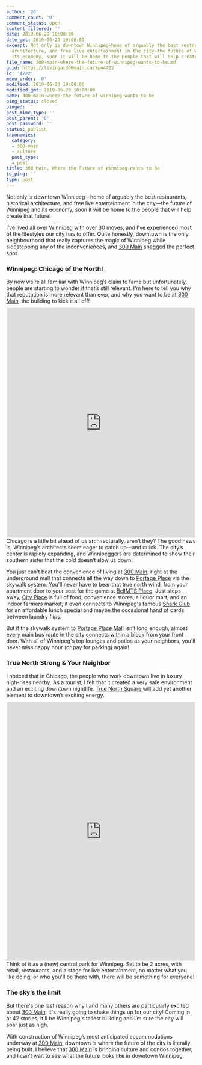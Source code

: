 ```yaml
---
author: '20'
comment_count: '0'
comment_status: open
content_filtered: ''
date: 2019-06-20 10:00:00
date_gmt: 2019-06-20 10:00:00
excerpt: Not only is downtown Winnipeg—home of arguably the best restaurants, historical
  architecture, and free live entertainment in the city—the future of Winnipeg and
  its economy, soon it will be home to the people that will help create that future!
file_name: 300-main-where-the-future-of-winnipeg-wants-to-be.md
guid: https://livingat300main.ca/?p=4722
id: '4722'
menu_order: '0'
modified: 2019-06-20 10:00:00
modified_gmt: 2019-06-20 10:00:00
name: 300-main-where-the-future-of-winnipeg-wants-to-be
ping_status: closed
pinged: ''
post_mime_type: ''
post_parent: '0'
post_password: ''
status: publish
taxonomies:
  category:
  - 300-main
  - culture
  post_type:
  - post
title: 300 Main, Where the Future of Winnipeg Wants to Be
to_ping: ''
type: post
---
```

Not only is downtown Winnipeg—home of arguably the best restaurants, historical architecture, and free live entertainment in the city—the future of Winnipeg and its economy, soon it will be home to the people that will help create that future!

I’ve lived all over Winnipeg with over 30 moves, and I've experienced most of the lifestyles our city has to offer. Quite honestly, downtown is the only neighbourhood that really captures the magic of Winnipeg while sidestepping any of the inconveniences, and <a href="https://300main.ca/">300 Main</a> snagged the perfect spot.
<h3>Winnipeg: Chicago of the North!</h3>
By now we’re all familiar with Winnipeg’s claim to fame but unfortunately, people are starting to wonder if that’s still relevant. I'm here to tell you why that reputation is more relevant than ever, and why you want to be at <a href="https://300main.ca/">300 Main</a>, the building to kick it all off!

<center><iframe style="border: none; margin: 10px 0 0 0; overflow: hidden;" src="https://www.facebook.com/plugins/post.php?href=https%3A%2F%2Fwww.facebook.com%2F300MainWinnipeg%2Fposts%2F1415526985256497&amp;width=500" width="500" height="611" frameborder="0" scrolling="no"></iframe></center>Chicago is a little bit ahead of us architecturally, aren’t they? The good news is, Winnipeg’s architects seem eager to catch up—and quick. The city’s center is rapidly expanding, and Winnipeggers are determined to show their southern sister that the cold doesn’t slow us down!

You just can't beat the convenience of living at <a href="https://300main.ca/">300 Main</a>, right at the underground mall that connects all the way down to <a href="https://portageplace.ca/">Portage Place</a> via the skywalk system. You’ll never have to bear that true north wind, from your apartment door to your seat for the game at <a href="https://www.bellmtsplace.ca/">BellMTS Place</a>. Just steps away, <a href="https://www.cityplacewinnipeg.com/">City Place</a> is full of food, convenience stores, a liquor mart, and an indoor farmers market; it even connects to Winnipeg's famous <a href="https://www.sharkclub.com/">Shark Club</a> for an affordable lunch special and maybe the occasional hand of cards between laundry flips.

But if the skywalk system to <a href="https://portageplace.ca/">Portage Place Mall</a> isn’t long enough, almost every main bus route in the city connects within a block from your front door. With all of Winnipeg's top lounges and patios as your neighbors, you'll never miss happy hour (or pay for parking) again!
<h3>True North Strong &amp; Your Neighbor</h3>
I noticed that in Chicago, the people who work downtown live in luxury high-rises nearby. As a tourist, I felt that it created a very safe environment and an exciting downtown nightlife. <a href="https://www.truenorthsquare.com/">True North Square</a> will add yet another element to downtown’s exciting energy.

<center><iframe style="border: none; margin: 10px 0 0 0; overflow: hidden;" src="https://www.facebook.com/plugins/post.php?href=https%3A%2F%2Fwww.facebook.com%2Ftruenorthsquare%2Fposts%2F982376771934575&amp;width=500" width="500" height="688" frameborder="0" scrolling="no"></iframe></center>Think of it as a (new) central park for Winnipeg. Set to be 2 acres, with retail, restaurants, and a stage for live entertainment, no matter what you like doing, or who you'll be there with, there will be something for everyone!
<h3>The sky’s the limit</h3>
But there's one last reason why I and many others are particularly excited about <a href="https://300main.ca/">300 Main</a>; it's really going to shake things up for our city! Coming in at 42 stories, it'll be Winnipeg's tallest building and I’m sure the city will soar just as high.

With construction of Winnipeg’s most anticipated accommodations underway at <a href="https://300main.ca/">300 Main</a>, downtown is where the future of the city is literally being built. I believe that <a href="https://300main.ca/">300 Main</a> is bringing culture and condos together, and I can’t wait to see what the future looks like in downtown Winnipeg.
